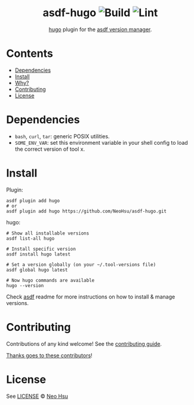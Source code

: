 <div align="center">

# asdf-hugo ![Build](https://github.com/NeoHsu/asdf-hugo/workflows/Build/badge.svg) ![Lint](https://github.com/NeoHsu/asdf-hugo/workflows/Lint/badge.svg)

[hugo](https://github.com/NeoHsu/asdf-hugo) plugin for the [asdf version manager](https://asdf-vm.com).

</div>

# Contents

- [Dependencies](#dependencies)
- [Install](#install)
- [Why?](#why)
- [Contributing](#contributing)
- [License](#license)

# Dependencies

- `bash`, `curl`, `tar`: generic POSIX utilities.
- `SOME_ENV_VAR`: set this environment variable in your shell config to load the correct version of tool x.

# Install

Plugin:

```shell
asdf plugin add hugo
# or
asdf plugin add hugo https://github.com/NeoHsu/asdf-hugo.git
```

hugo:

```shell
# Show all installable versions
asdf list-all hugo

# Install specific version
asdf install hugo latest

# Set a version globally (on your ~/.tool-versions file)
asdf global hugo latest

# Now hugo commands are available
hugo --version
```

Check [asdf](https://github.com/asdf-vm/asdf) readme for more instructions on how to
install & manage versions.

# Contributing

Contributions of any kind welcome! See the [contributing guide](contributing.md).

[Thanks goes to these contributors](https://github.com/NeoHsu/asdf-hugo/graphs/contributors)!

# License

See [LICENSE](LICENSE) © [Neo Hsu](https://github.com/NeoHsu/)
